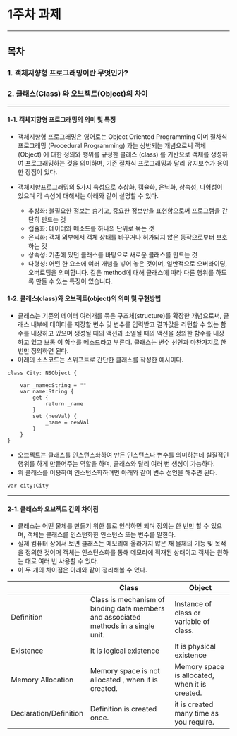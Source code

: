 # 1주차 과제  

----

## 목차 
### 1. 객체지향형 프로그래밍이란 무엇인가?
### 2. 클래스(Class) 와 오브젝트(Object)의 차이

----

#### 1-1. 객체지향형 프로그래밍의 의미 및 특징  

- 객체지향형 프로그래밍은 영어로는 Object Oriented Programming 이며 절차식 프로그래밍 (Procedural Programming) 과는 상반되는 개념으로써 객체 (Object) 에 대한 정의와 행위를 규정한 클래스 (class) 를 기반으로 객체를 생성하여 프로그래밍하는 것을 의미하며, 기존 절차식 프로그래밍과 달리 유지보수가 용이한 장점이 있다.  

- 객체지향프로그래밍의 5가지 속성으로 추상화, 캡슐화, 은닉화, 상속성, 다형성이 있으며 각 속성에 대해서는 아래와 같이 설명할 수 있다.
	- 추상화: 불필요한 정보는 숨기고, 중요한 정보만을 표현함으로써 프로그램을 간단히 만드는 것
	- 캡슐화: 데이터와 메소드를 하나의 단위로 묶는 것 
	- 은닉화: 객체 외부에서 객체 상태를 바꾸거나 허가되지 않은 동작으로부터 보호하는 것
	- 상속성: 기존에 있던 클래스를 바탕으로 새로운 클래스를 만드는 것
	- 다형성: 어떤 한 요소에 여러 개념을 넣어 놓은 것이며, 일반적으로 오버라이딩, 오버로딩을 의미합니다. 같은 method에 대해 클래스에 따라 다른 행위를 하도록 만들 수 있는 특징이 있습니다.

#### 1-2. 클래스(class)와 오브젝트(object)의 의미 및 구현방법 

- 클래스는 기존의 데이터 여러개를 묶은 구조체(structure)를 확장한 개념으로써, 클래스 내부에 데이터를 저장할 변수 및 변수를 입력받고 결과값을 리턴할 수 있는 함수를 내장하고 있으며 생성될 때의 액션과 소멸될 때의 액션을 정의한 함수를 내장하고 있고 보통 이 함수를 메소드라고 부른다. 클래스는 변수 선언과 마찬가지로 한 번만 정의하면 된다.
- 아래의 소스코드는 스위프트로 간단한 클래스를 작성한 예시이다.
 
```
class City: NSObject {

    var _name:String = ""
    var name:String {
        get {
            return _name
        }
        set (newVal) {
            _name = newVal
        }
    }
}
```
- 오브젝트는 클래스를 인스턴스화하여 만든 인스턴스나 변수를 의미하는데 실질적인 행위를 하게 만들어주는 역할을 하며, 클래스와 달리 여러 번 생성이 가능하다. 
- 위 클래스를 이용하여 인스턴스화하려면 아래와 같이 변수 선언을 해주면 된다.

```
var city:City
```
----
#### 2-1. 클래스와 오브젝트 간의 차이점
- 클래스는 어떤 물체를 만들기 위한 틀로 인식하면 되며 정의는 한 번만 할 수 있으며, 객체는 클래스를 인스턴화한 인스턴스 또는 변수를 말한다.
- 실제 컴퓨터 상에서 보면 클래스는 메모리에 올라가지 않은 채 물체의 기능 및 목적을 정의한 것이며 객체는 인스턴스화를 통해 메모리에 적재된 상태이고 객체는 원하는 대로 여러 번 사용할 수 있다. 
- 이 두 개의 차이점은 아래와 같이 정리해볼 수 있다. 

|  | Class | Object |
|---|---|---|
| Definition | Class is mechanism of binding data members and associated methods in a single unit. | Instance of class or variable of class. |
| Existence | It is logical existence | It is physical existence |
| Memory Allocation | Memory space is not allocated , when it is created. | Memory space is allocated, when it is created. |
| Declaration/Definition | Definition is created once. | it is created many time as you require. |




  

